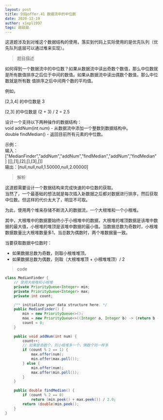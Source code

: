 ```yaml
---
layout: post
title: 剑指offer.41 数据流中的中位数
date: 2020-12-19
author: xiepl1997
tags: 敲敲敲
---
```


这道题涉及到对堆这个数据结构的使用，落实到代码上实际使用的是优先队列（优先队列底层可以通过堆来实现）。  

> 题目描述

如何得到一个数据流中的中位数？如果从数据流中读出奇数个数值，那么中位数就是所有数值排序之后位于中间的数值。如果从数据流中读出偶数个数值，那么中位数就是所有数
值排序之后中间两个数的平均值。  

例如，  

[2,3,4] 的中位数是 3  

[2,3] 的中位数是 (2 + 3) / 2 = 2.5  

设计一个支持以下两种操作的数据结构：  
void addNum(int num) - 从数据流中添加一个整数到数据结构中。  
double findMedian() - 返回目前所有元素的中位数。  

示例：  
输入：  
["MedianFinder","addNum","addNum","findMedian","addNum","findMedian"]
[[],[1],[2],[],[3],[]]  
输出：[null,null,null,1.50000,null,2.00000]  

> 解析

这道题需要设计一个数据结构来完成快速的中位数的获取。  
当然了，一个最基础的想法就是每次插入新数据之后都对数据进行排序，然后获取中位数。但这样的代价太大了，明显不可取。  

为此，使用两个堆来存储不断流入的数据流，一个大根堆和一个小根堆。  

其中，大根堆中的数据要始终小于小根堆中的数据，大根堆的堆顶数据是该堆中数据的最大值，小根堆的堆顶是该堆中数据的最小值。当数据总数为奇数时，小根堆数据数量比大根堆数量多1，当总数为偶数时，两个堆数据量一致。  

当要获取数据中位数时：
* 如果数据总数为奇数，则取小根堆堆顶。
* 如果数据总数为偶数，则取（大根堆堆顶 + 小根堆堆顶）/ 2

> code
```java
class MedianFinder {
    // 使用大根堆和小根堆
    private PriorityQueue<Integer> min;
    private PriorityQueue<Integer> max;
    private int count;

    /** initialize your data structure here. */
    public MedianFinder() {
        min = new PriorityQueue<>();
        max = new PriorityQueue<>((Integer a, Integer b) -> {return b - a;});
        count = 0;
    }
    
    public void addNum(int num) {
        count++;
        // 如果是奇数个，则小根堆多一个，偶数个则一样多
        if (count % 2 == 1) {
            max.offer(num);
            min.offer(max.poll());
        } else {
            min.offer(num);
            max.offer(min.poll());
        }
    }
    
    public double findMedian() {
        if (count % 2 == 0)
            return (min.peek() + max.peek()) / 2.0;
        return (double)min.peek();
    }
}
```